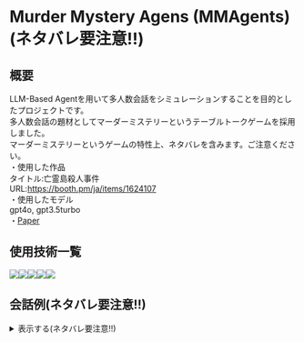 # Murder Mystery Agens (MMAgents)(ネタバレ要注意!!)
## 概要
LLM-Based Agentを用いて多人数会話をシミュレーションすることを目的としたプロジェクトです。  
多人数会話の題材としてマーダーミステリーというテーブルトークゲームを採用しました。  
マーダーミステリーというゲームの特性上、ネタバレを含みます。ご注意ください。  
・使用した作品  
タイトル:亡霊島殺人事件  
URL:https://booth.pm/ja/items/1624107  
・使用したモデル  
gpt4o, gpt3.5turbo  
・[Paper](https://arxiv.org/abs/2412.04937)
## 使用技術一覧
<img src="https://img.shields.io/badge/-Html5-E34F26.svg?logo=html5&style=plastic"><img src="https://img.shields.io/badge/-Css3-1572B6.svg?logo=css3&style=plastic"><img src="https://img.shields.io/badge/-Javascript-F7DF1E.svg?logo=javascript&style=plastic"><img src="https://img.shields.io/badge/-Python-3776AB.svg?logo=python&style=plastic"><img src="https://img.shields.io/badge/-Flask-000000.svg?logo=flask&style=plastic">

## 会話例(ネタバレ要注意!!)
<details>
  <summary>表示する(ネタバレ要注意!!)</summary>
  <div>
    
  ![convesation_example](https://github.com/NONO-111/LLM-Based-Multi-Conversational-Agent/assets/148452872/0a79d3a1-d265-4b95-8fa2-1e797fa01bd0)
  </div>
</details>


